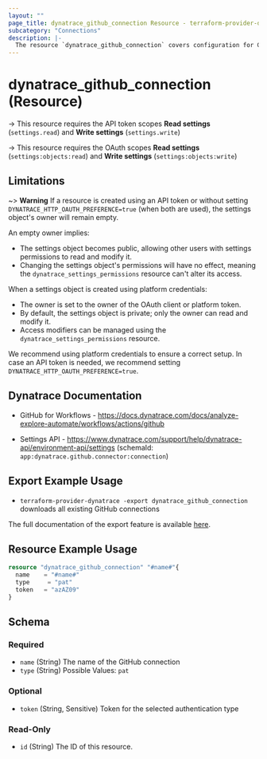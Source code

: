 ```yaml
---
layout: ""
page_title: dynatrace_github_connection Resource - terraform-provider-dynatrace"
subcategory: "Connections"
description: |-
  The resource `dynatrace_github_connection` covers configuration for GitHub connections
---
```


# dynatrace_github_connection (Resource)

-> This resource requires the API token scopes **Read settings** (`settings.read`) and **Write settings** (`settings.write`)

-> This resource requires the OAuth scopes **Read settings** (`settings:objects:read`) and **Write settings** (`settings:objects:write`)

## Limitations
~> **Warning** If a resource is created using an API token or without setting `DYNATRACE_HTTP_OAUTH_PREFERENCE=true` (when both are used), the settings object's owner will remain empty.

An empty owner implies:
- The settings object becomes public, allowing other users with settings permissions to read and modify it.
- Changing the settings object's permissions will have no effect, meaning the `dynatrace_settings_permissions` resource can't alter its access.

When a settings object is created using platform credentials:
- The owner is set to the owner of the OAuth client or platform token.
- By default, the settings object is private; only the owner can read and modify it.
- Access modifiers can be managed using the `dynatrace_settings_permissions` resource.

We recommend using platform credentials to ensure a correct setup.
In case an API token is needed, we recommend setting `DYNATRACE_HTTP_OAUTH_PREFERENCE=true`.

## Dynatrace Documentation

- GitHub for Workflows - https://docs.dynatrace.com/docs/analyze-explore-automate/workflows/actions/github

- Settings API - https://www.dynatrace.com/support/help/dynatrace-api/environment-api/settings (schemaId: `app:dynatrace.github.connector:connection`)

## Export Example Usage

- `terraform-provider-dynatrace -export dynatrace_github_connection` downloads all existing GitHub connections

The full documentation of the export feature is available [here](https://dt-url.net/h203qmc).

## Resource Example Usage

```terraform
resource "dynatrace_github_connection" "#name#"{
  name    = "#name#"
  type     = "pat"
  token   = "azAZ09"
}
```

<!-- schema generated by tfplugindocs -->
## Schema

### Required

- `name` (String) The name of the GitHub connection
- `type` (String) Possible Values: `pat`

### Optional

- `token` (String, Sensitive) Token for the selected authentication type

### Read-Only

- `id` (String) The ID of this resource.
